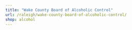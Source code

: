 ```yaml
---
title: "Wake County Board of Alcoholic Control"
url: /raleigh/wake-county-board-of-alcoholic-control/
shop: alcohol
---
```

